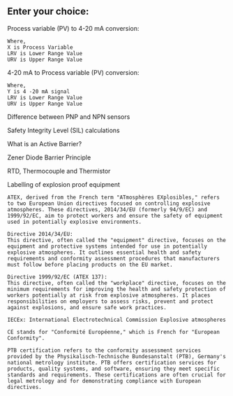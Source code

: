 Enter your choice:
-----------------

Process variable (PV) to 4-20 mA conversion:

    Where,
    X is Process Variable
    LRV is Lower Range Value
    URV is Upper Range Value

4-20 mA to Process variable (PV) conversion:

    Where,
    Y is 4 -20 mA signal
    LRV is Lower Range Value
    URV is Upper Range Value

Difference between PNP and NPN sensors

Safety Integrity Level (SIL) calculations

What is an Active Barrier?

Zener Diode Barrier Principle

RTD, Thermocouple and Thermistor

Labelling of explosion proof equipment

    ATEX, derived from the French term "ATmosphères EXplosibles," refers to two European Union directives focused on controlling explosive atmospheres. These directives, 2014/34/EU (formerly 94/9/EC) and 1999/92/EC, aim to protect workers and ensure the safety of equipment used in potentially explosive environments. 

    Directive 2014/34/EU:
    This directive, often called the "equipment" directive, focuses on the equipment and protective systems intended for use in potentially explosive atmospheres. It outlines essential health and safety requirements and conformity assessment procedures that manufacturers must follow before placing products on the EU market. 

    Directive 1999/92/EC (ATEX 137):
    This directive, often called the "workplace" directive, focuses on the minimum requirements for improving the health and safety protection of workers potentially at risk from explosive atmospheres. It places responsibilities on employers to assess risks, prevent and protect against explosions, and ensure safe work practices. 

    IECEx: International Electrotechnical Commission Explosive atmospheres

    CE stands for "Conformité Européenne," which is French for "European Conformity". 

    PTB certification refers to the conformity assessment services provided by the Physikalisch-Technische Bundesanstalt (PTB), Germany's national metrology institute. PTB offers certification services for products, quality systems, and software, ensuring they meet specific standards and requirements. These certifications are often crucial for legal metrology and for demonstrating compliance with European directives. 